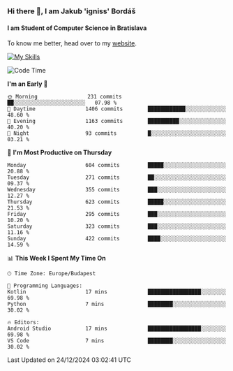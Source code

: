 ### Hi there 👋, I am Jakub 'igniss' Bordáš

#### I am Student of Computer Science in Bratislava
To know me better, head over to my [website](https://bordas.sk).

[![My Skills](https://skillicons.dev/icons?i=js,html,css,figma,svelte,java,kotlin,python,postgresql,typescript,nest,nodejs)](https://bordas.sk)


<!--START_SECTION:waka-->
![Code Time](http://img.shields.io/badge/Code%20Time-1%2C612%20hrs%2033%20mins-blue)

**I'm an Early 🐤** 

```text
🌞 Morning                231 commits         ██░░░░░░░░░░░░░░░░░░░░░░░   07.98 % 
🌆 Daytime                1406 commits        ████████████░░░░░░░░░░░░░   48.60 % 
🌃 Evening                1163 commits        ██████████░░░░░░░░░░░░░░░   40.20 % 
🌙 Night                  93 commits          █░░░░░░░░░░░░░░░░░░░░░░░░   03.21 % 
```
📅 **I'm Most Productive on Thursday** 

```text
Monday                   604 commits         █████░░░░░░░░░░░░░░░░░░░░   20.88 % 
Tuesday                  271 commits         ██░░░░░░░░░░░░░░░░░░░░░░░   09.37 % 
Wednesday                355 commits         ███░░░░░░░░░░░░░░░░░░░░░░   12.27 % 
Thursday                 623 commits         █████░░░░░░░░░░░░░░░░░░░░   21.53 % 
Friday                   295 commits         ███░░░░░░░░░░░░░░░░░░░░░░   10.20 % 
Saturday                 323 commits         ███░░░░░░░░░░░░░░░░░░░░░░   11.16 % 
Sunday                   422 commits         ████░░░░░░░░░░░░░░░░░░░░░   14.59 % 
```


📊 **This Week I Spent My Time On** 

```text
🕑︎ Time Zone: Europe/Budapest

💬 Programming Languages: 
Kotlin                   17 mins             █████████████████░░░░░░░░   69.98 % 
Python                   7 mins              ████████░░░░░░░░░░░░░░░░░   30.02 % 

🔥 Editors: 
Android Studio           17 mins             █████████████████░░░░░░░░   69.98 % 
VS Code                  7 mins              ████████░░░░░░░░░░░░░░░░░   30.02 % 
```


 Last Updated on 24/12/2024 03:02:41 UTC
<!--END_SECTION:waka-->
